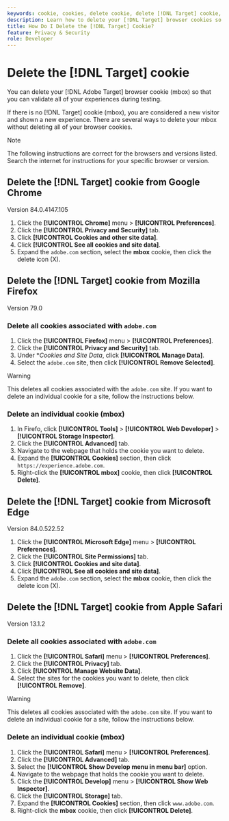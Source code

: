 ```yaml
---
keywords: cookie, cookies, delete cookie, delete [!DNL Target] cookie, google chrome, chrome, mozilla firefox, firefox, microsoft edge, safari, cookie1
description: Learn how to delete your [!DNL Target] browser cookies so that you can validate your experiences.
title: How Do I Delete the [!DNL Target] Cookie?
feature: Privacy & Security
role: Developer
---
```

# Delete the [!DNL Target] cookie

You can delete your [!DNL Adobe Target] browser cookie (mbox) so that you can validate all of your experiences during testing.

If there is no [!DNL Target] cookie (mbox), you are considered a new visitor and shown a new experience. There are several ways to delete your mbox without deleting all of your browser cookies.

>[!NOTE]
>
>The following instructions are correct for the browsers and versions listed. Search the internet for instructions for your specific browser or version.

## Delete the [!DNL Target] cookie from Google Chrome

Version 84.0.4147.105

1. Click the **[!UICONTROL Chrome]** menu > **[!UICONTROL Preferences]**.
1. Click the **[!UICONTROL Privacy and Security]** tab.
1. Click **[!UICONTROL Cookies and other site data]**.
1. Click **[!UICONTROL See all cookies and site data]**.
1. Expand the `adobe.com` section, select the **mbox** cookie, then click the delete icon (X).

## Delete the [!DNL Target] cookie from Mozilla Firefox

Version 79.0

### Delete all cookies associated with `adobe.com`

1. Click the **[!UICONTROL Firefox]** menu > **[!UICONTROL Preferences]**.
1. Click the **[!UICONTROL Privacy and Security]** tab. 
1. Under **Cookies and Site Data*, click **[!UICONTROL Manage Data]**.
1. Select the `adobe.com` site, then click **[!UICONTROL Remove Selected]**.

>[!WARNING]
>
>This deletes all cookies associated with the `adobe.com` site. If you want to delete an individual cookie for a site, follow the instructions below.

### Delete an individual cookie (mbox)

1. In Firefo, click **[!UICONTROL Tools]** > **[!UICONTROL Web Developer]** > **[!UICONTROL Storage Inspector]**.
1. Click the **[!UICONTROL Advanced]** tab.
1. Navigate to the webpage that holds the cookie you want to delete.
1. Expand the **[!UICONTROL Cookies]** section, then click `https://experience.adobe.com`.
1. Right-click the **[!UICONTROL mbox]** cookie, then click **[!UICONTROL Delete]**.

## Delete the [!DNL Target] cookie from Microsoft Edge

Version 84.0.522.52

1. Click the **[!UICONTROL Microsoft Edge]** menu > **[!UICONTROL Preferences]**.
1. Click the **[!UICONTROL Site Permissions]** tab.
1. Click **[!UICONTROL Cookies and site data]**.
1. Click **[!UICONTROL See all cookies and site data]**.
1. Expand the `adobe.com` section, select the **mbox** cookie, then click the delete icon (X).

## Delete the [!DNL Target] cookie from Apple Safari

Version 13.1.2

### Delete all cookies associated with `adobe.com`

1. Click the **[!UICONTROL Safari]** menu > **[!UICONTROL Preferences]**.
1. Click the **[!UICONTROL Privacy]** tab.
1. Click **[!UICONTROL Manage Website Data]**.
1. Select the sites for the cookies you want to delete, then click **[!UICONTROL Remove]**.

>[!WARNING]
>
>This deletes all cookies associated with the `adobe.com` site. If you want to delete an individual cookie for a site, follow the instructions below.

### Delete an individual cookie (mbox)

1. Click the **[!UICONTROL Safari]** menu > **[!UICONTROL Preferences]**.
1. Click the **[!UICONTROL Advanced]** tab.
1. Select the **[!UICONTROL Show Develop menu in menu bar]** option.
1. Navigate to the webpage that holds the cookie you want to delete.
1. Click the **[!UICONTROL Develop]** menu > **[!UICONTROL Show Web Inspector]**.
1. Click the **[!UICONTROL Storage]** tab.
1. Expand the **[!UICONTROL Cookies]** section, then click `www.adobe.com`.
1. Right-click the **mbox** cookie, then click **[!UICONTROL Delete]**.
